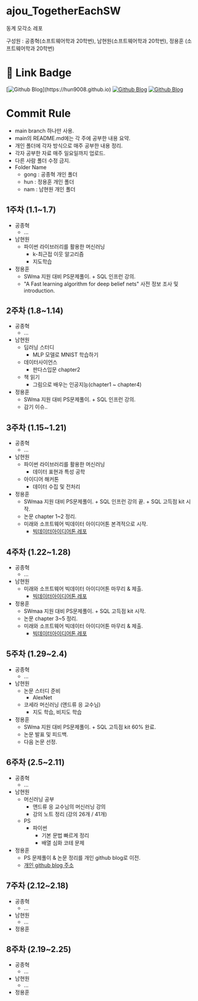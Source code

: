 # ajou_TogetherEachSW
동계 모각소 레포

구성원 : 공종혁(소프트웨어학과 20학번), 남현원(소프트웨어학과 20학번), 정용훈 (소프트웨어학과 20학번)

# 🔗 Link Badge
[![Github Blog](https://img.shields.io/badge/console.log('Hun')-2496ED?style=for-the-badge)](https://hun9008.github.io)
[![Github Blog](https://img.shields.io/badge/MireaSW%20BigData%20Ideaton-339933?style=for-the-badge)](https://github.com/hun9008/ideaton_mireaSW.git)
[![Github Blog](https://img.shields.io/badge/종혁%20Notion-ffffff?style=for-the-badge)](https://voltaic-beat-bdb.notion.site/coursera-ffb47b348ff246589306a9cd79520e40)


# Commit Rule

- main branch 하나만 사용.
- main의 README.md에는 각 주에 공부한 내용 요약.
- 개인 폴더에 각자 방식으로 매주 공부한 내용 정리.
- 각자 공부한 자료 매주 일요일까지 업로드.
- 다른 사람 폴더 수정 금지.
- Folder Name
  - gong : 공종혁 개인 폴더
  - hun : 정용훈 개인 폴더
  - nam : 남현원 개인 폴더

## 1주차 (1.1~1.7)
- 공종혁
  - ...
- 남현원
  - 파이썬 라이브러리를 활용한 머신러닝
    - k-최근접 이웃 알고리즘
    - 지도학습
- 정용훈
  - SWma 지원 대비 PS문제풀이. + SQL 인프런 강의.
  - "A Fast learning algorithm for deep belief nets" 사전 정보 조사 및 introduction.    
## 2주차 (1.8~1.14)
- 공종혁
  - ...
- 남현원
  - 딥러닝 스터디
    - MLP 모델로 MNIST 학습하기
  - 데이터사이언스
    - 판다스입문 chapter2
  - 책 읽기
    - 그림으로 배우는 인공지능(chapter1 ~ chapter4)
- 정용훈
  - SWma 지원 대비 PS문제풀이. + SQL 인프런 강의.
  - 감기 이슈.. 
## 3주차 (1.15~1.21)
- 공종혁
  - ...
- 남현원
  - 파이썬 라이브러리를 활용한 머신러닝
    - 데이터 표현과 특성 공학
  - 아이디어 해커톤
    - 데이터 수집 및 전처리
- 정용훈
  - SWmaa 지원 대비 PS문제풀이. + SQL 인프런 강의 끝. + SQL 고득점 kit 시작.
  - 논문 chapter 1~2 정리.
  - 미래와 소프트웨어 빅데이터 아이디어톤 본격적으로 시작.
    - [빅데이터아이디어톤 레포](https://github.com/hun9008/ideaton_mireaSW.git)
## 4주차 (1.22~1.28)
- 공종혁
  - ...
- 남현원
  - 미래와 소프트웨어 빅데이터 아이디어톤 마무리 & 제출.
    - [빅데이터아이디어톤 레포](https://github.com/hun9008/ideaton_mireaSW.git)
- 정용훈
  - SWmaa 지원 대비 PS문제풀이. + SQL 고득점 kit 시작.
  - 논문 chapter 3~5 정리.
  - 미래와 소프트웨어 빅데이터 아이디어톤 마무리 & 제출.
    - [빅데이터아이디어톤 레포](https://github.com/hun9008/ideaton_mireaSW.git)
## 5주차 (1.29~2.4)
- 공종혁
  - ...
- 남현원
  - 논문 스터디 준비
    - AlexNet
  - 코세라 머신러닝 (앤드류 응 교수님)
    - 지도 학습, 비지도 학습
- 정용훈
  - SWma 지원 대비 PS문제풀이. + SQL 고득점 kit 60% 완료.
  - 논문 발표 및 피드백.
  - 다음 논문 선정.
## 6주차 (2.5~2.11)
- 공종혁
  - ...
- 남현원
  - 머신러닝 공부
    - 앤드류 응 교수님의 머신러닝 강의
    - 강의 노트 정리 (강의 26개 / 41개)
  - PS
    - 파이썬
      - 기본 문법 빠르게 정리
      - 배열 심화 코테 문제
- 정용훈
  - PS 문제풀이 & 논문 정리를 개인 github blog로 이전.
  - [개인 github blog 주소](https://hun9008.github.io)

## 7주차 (2.12~2.18)
- 공종혁
  - ...
- 남현원
  - ...
- 정용훈
## 8주차 (2.19~2.25)
- 공종혁
  - ...
- 남현원
  - ...
- 정용훈
